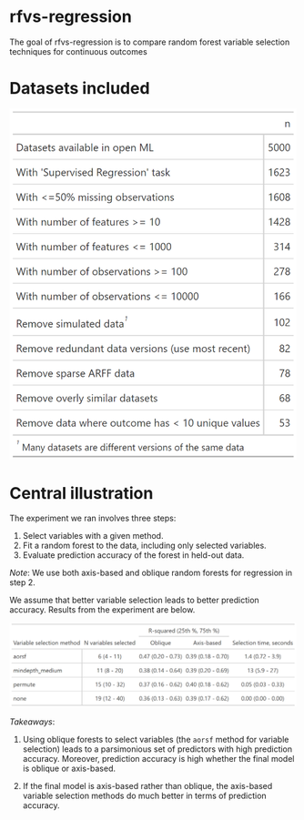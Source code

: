 
<!-- README.md is generated from README.Rmd. Please edit that file -->

# rfvs-regression

<!-- badges: start -->
<!-- badges: end -->

The goal of rfvs-regression is to compare random forest variable
selection techniques for continuous outcomes

# Datasets included

<img src="README_files/figure-gfm/unnamed-chunk-2-1.png" width="878" />

# Central illustration

The experiment we ran involves three steps:

1.  Select variables with a given method.
2.  Fit a random forest to the data, including only selected variables.
3.  Evaluate prediction accuracy of the forest in held-out data.

*Note*: We use both axis-based and oblique random forests for regression
in step 2.

We assume that better variable selection leads to better prediction
accuracy. Results from the experiment are below.

<img src="README_files/figure-gfm/unnamed-chunk-3-1.png" width="1564" />

*Takeaways*:

1.  Using oblique forests to select variables (the `aorsf` method for
    variable selection) leads to a parsimonious set of predictors with
    high prediction accuracy. Moreover, prediction accuracy is high
    whether the final model is oblique or axis-based.

2.  If the final model is axis-based rather than oblique, the axis-based
    variable selection methods do much better in terms of prediction
    accuracy.
